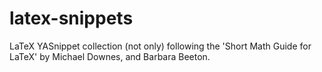 # latex-snippets
LaTeX YASnippet collection (not only) following the 'Short Math Guide for LaTeX' by Michael Downes, and Barbara Beeton.
